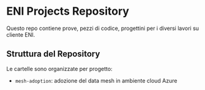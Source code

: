 # ENI Projects Repository

Questo repo contiene prove, pezzi di codice, progettini per i diversi lavori su cliente ENI. 

## Struttura del Repository

Le cartelle sono organizzate per progetto:
- `mesh-adoption`: adozione del data mesh in ambiente cloud Azure
